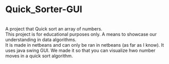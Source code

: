# Quick_Sorter-GUI
</br> 
A project that Quick sort an array of numbers. </br> 
This project is for educational purposes only. A means to showcase our understanding in data algorithms. </br> 
It is made in netbeans and can only be ran in netbeans (as far as I know). It uses java swing GUI. We made it so that you can visualize hwo number moves in a quick sort algorithm. 
